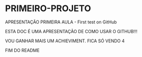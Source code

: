 # PRIMEIRO-PROJETO
APRESENTAÇÃO PRIMEIRA AULA - First test on GitHub

ESTA DOC É UMA APRESENTAÇÃO DE COMO USAR O GITHUB!!!

VOU GANHAR MAIS UM ACHIEVIMENT. FICA SÓ VENDO 4

FIM DO README
